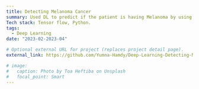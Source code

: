 ```yaml
---
title: Detecting Melanoma Cancer
summary: Used DL to predict if the patient is having Melanoma by using a dataset from Kaggle, that is composed of images and tabular data.
Tech stack: Tensor flow, Python.
tags:
  - Deep Learning
date: "2023-02-2023-04"

# Optional external URL for project (replaces project detail page).
external_link: https://github.com/Yumna-Hamdy/Deep-Learning-Detecting-Melanoma

# image:
#   caption: Photo by Toa Heftiba on Unsplash
#   focal_point: Smart
---
```

